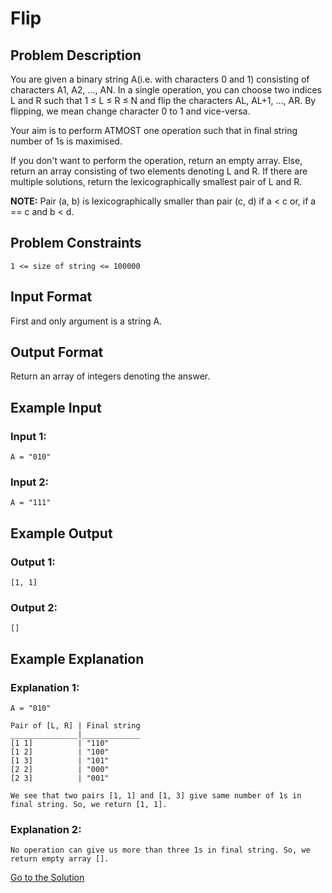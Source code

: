 # Flip

## Problem Description

You are given a binary string A(i.e. with characters 0 and 1) consisting of characters A1, A2, ..., AN. In a single operation, you can choose two indices L and R such that 1 ≤ L ≤ R ≤ N and flip the characters AL, AL+1, ..., AR. By flipping, we mean change character 0 to 1 and vice-versa.

Your aim is to perform ATMOST one operation such that in final string number of 1s is maximised.

If you don't want to perform the operation, return an empty array. Else, return an array consisting of two elements denoting L and R. If there are multiple solutions, return the lexicographically smallest pair of L and R.

**NOTE:** Pair (a, b) is lexicographically smaller than pair (c, d) if a < c or, if a == c and b < d.

## Problem Constraints

```
1 <= size of string <= 100000
```

## Input Format

First and only argument is a string A.

## Output Format

Return an array of integers denoting the answer.

## Example Input

### Input 1:

```
A = "010"
```

### Input 2:

```
A = "111"
```

## Example Output

### Output 1:

```
[1, 1]
```

### Output 2:

```
[]
```

## Example Explanation

### Explanation 1:

```
A = "010"

Pair of [L, R] | Final string
_______________|_____________
[1 1]          | "110"
[1 2]          | "100"
[1 3]          | "101"
[2 2]          | "000"
[2 3]          | "001"

We see that two pairs [1, 1] and [1, 3] give same number of 1s in final string. So, we return [1, 1].
```

### Explanation 2:

```
No operation can give us more than three 1s in final string. So, we return empty array [].
```

[Go to the Solution](8_flip.md)
